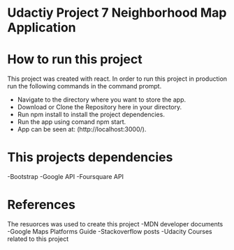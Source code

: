 # Udactiy Project 7 Neighborhood Map Application

# How to run this project
This project was created with react. In order to run this project in production run the following commands in the command prompt.
* Navigate to the directory where you want to store the app.
* Download or Clone the Repository here in your directory.
* Run npm install to install the project dependencies.
* Run the app using comand npm start.
* App can be seen at: (http://localhost:3000/).


# This projects dependencies
-Bootstrap -Google API -Foursquare API

# References 
The resuorces was used to create this project 
-MDN developer documents
-Google Maps Platforms Guide 
-Stackoverflow posts 
-Udacity Courses related to this project